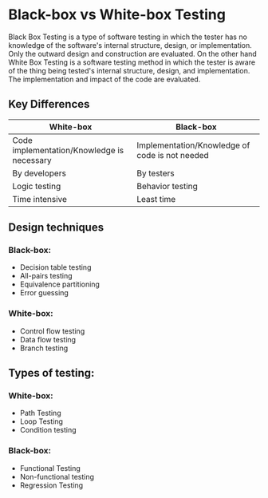 # Black-box vs White-box Testing

Black Box Testing is a type of software testing in which the tester has no knowledge of the software's internal
structure, design, or implementation. Only the outward design and construction are evaluated. On the other hand 
White Box Testing is a software testing method in which the tester is aware of the thing being tested's internal structure,
design, and implementation. The implementation and impact of the code are evaluated.

## Key Differences
|White-box|Black-box|
|--|--|
|Code implementation/Knowledge is necessary|Implementation/Knowledge of code is not needed|
|By developers|By testers|
|Logic testing|Behavior testing|
|Time intensive|Least time|

## Design techniques

### Black-box:
- Decision table testing
- All-pairs testing
- Equivalence partitioning
- Error guessing

### White-box:
- Control flow testing
- Data flow testing
- Branch testing

## Types of testing:

### White-box:

- Path Testing 
- Loop Testing 
- Condition testing

### Black-box:
- Functional Testing 
- Non-functional testing 
- Regression Testing 
